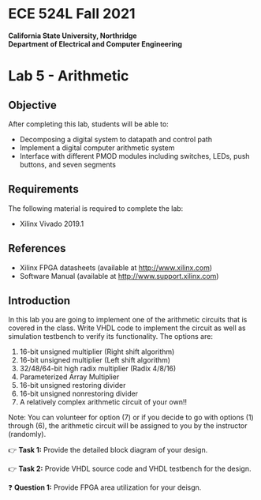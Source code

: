 # ECE 524L Fall 2021
**California State University, Northridge**  
**Department of Electrical and Computer Engineering**  

# Lab 5 - Arithmetic

## Objective

After completing this lab, students will be able to:
- Decomposing a digital system to datapath and control path
- Implement a digital computer arithmetic system
- Interface with different PMOD modules including switches, LEDs, push buttons, and seven segments


## Requirements

The following material is required to complete the lab:
- Xilinx Vivado 2019.1

## References

- Xilinx FPGA datasheets (available at http://www.xilinx.com)
- Software Manual (available at http://www.support.xilinx.com)

## Introduction

In this lab you are going to implement one of the arithmetic circuits that is covered in the class. Write VHDL code to implement the circuit as well as simulation testbench to verify its functionality. The options are:

1. 16-bit unsigned multiplier (Right shift algorithm)
2. 16-bit unsigned multiplier (Left shift algorithm)
3. 32/48/64-bit high radix multiplier (Radix 4/8/16)
4. Parameterized Array Multiplier
5. 16-bit unsigned restoring divider
6. 16-bit unsigned nonrestoring divider
7. A relatively complex arithmetic circuit of your own!!

Note: You can volunteer for option (7) or if you decide to go with options (1) through (6), the arithmetic circuit will be assigned to you by the instructor (randomly).

:point_right: **Task 1:** Provide the detailed block diagram of your design.

:point_right: **Task 2:** Provide VHDL source code and VHDL testbench for the design.

:question: **Question 1:** Provide FPGA area utilization for your deisgn.
